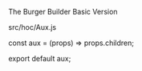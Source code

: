 The Burger Builder Basic Version

src/hoc/Aux.js

const aux = (props) => props.children;

export default aux;
